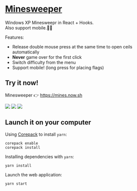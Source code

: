 # [Minesweeper](https://mines.now.sh)

Windows XP Minesweepr in React + Hooks.  
Also support mobile.📱🎉

Features:

- Release double mouse press at the same time to open ceils automatically
- **Never** game over for the first click
- Switch difficulty from the menu
- Support mobile! (long press for placing flags)

## Try it now!

Minesweeper 👉 https://mines.now.sh

![](https://i.imgur.com/EoSzjCx.png)
![](https://i.imgur.com/ryy5BiC.png)
![](https://i.imgur.com/IdEUMu8.png)

## Launch it on your computer
Using [Corepack](https://yarnpkg.com/corepack) to install `yarn`:

    corepack enable
    corepack install

Installing dependencies with `yarn`:

    yarn install

Launch the web application:

    yarn start

